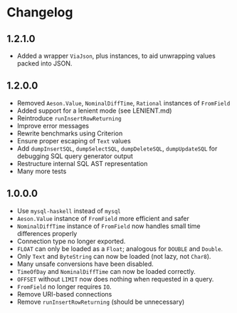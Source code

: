 # Changelog

## 1.2.1.0

* Added a wrapper `ViaJson`, plus instances, to aid unwrapping values packed
  into JSON. 

## 1.2.0.0

* Removed `Aeson.Value`, `NominalDiffTime`, `Rational` instances of `FromField`
* Added support for a lenient mode (see LENIENT.md)
* Reintroduce `runInsertRowReturning`
* Improve error messages
* Rewrite benchmarks using Criterion
* Ensure proper escaping of `Text` values
* Add `dumpInsertSQL`, `dumpSelectSQL`, `dumpDeleteSQL`, `dumpUpdateSQL` for 
  debugging SQL query generator output
* Restructure internal SQL AST representation
* Many more tests

## 1.0.0.0

* Use `mysql-haskell` instead of `mysql`
* `Aeson.Value` instance of `FromField` more efficient and safer
* `NominalDiffTime` instance of `FromField` now handles small time differences
  properly
* Connection type no longer exported.
* `FLOAT` can only be loaded as a `Float`; analogous for `DOUBLE` and `Double`.
* Only `Text` and `ByteString` can now be loaded (not lazy, not `Char8`).
* Many unsafe conversions have been disabled.
* `TimeOfDay` and `NominalDiffTime` can now be loaded correctly.
* `OFFSET` without `LIMIT` now does nothing when requested in a query.
* `FromField` no longer requires `IO`.
* Remove URI-based connections
* Remove `runInsertRowReturning` (should be unnecessary)
